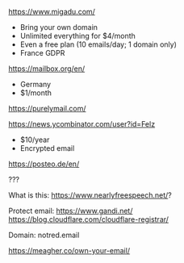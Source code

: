 https://www.migadu.com/

* Bring your own domain
* Unlimited everything for $4/month
* Even a free plan (10 emails/day; 1 domain only)
* France GDPR



https://mailbox.org/en/

* Germany
* $1/month


https://purelymail.com/

https://news.ycombinator.com/user?id=Felz

* $10/year
* Encrypted email


https://posteo.de/en/

???


What is this: https://www.nearlyfreespeech.net/?


Protect email:
    https://www.gandi.net/
    https://blog.cloudflare.com/cloudflare-registrar/

Domain:
    notred.email

https://meagher.co/own-your-email/
